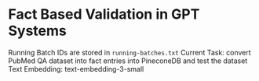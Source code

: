 # Fact Based Validation in GPT Systems

Running Batch IDs are stored in `running-batches.txt`
Current Task: convert PubMed QA dataset into fact entries into PineconeDB and test the dataset
Text Embedding: text-embedding-3-small
